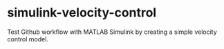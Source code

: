 # simulink-velocity-control
Test Github workflow with MATLAB Simulink by creating a simple velocity control model.
